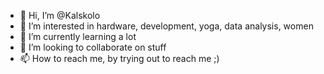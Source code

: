 - 👋 Hi, I’m @Kalskolo
- 👀 I’m interested in hardware, development, yoga, data analysis, women
- 🌱 I’m currently learning a lot 
- 💞️ I’m looking to collaborate on stuff
- 📫 How to reach me, by trying out to reach me ;)

<!---
Kalskolo/Kalskolo is a ✨ special ✨ repository because its `README.md` (this file) appears on your GitHub profile.
You can click the Preview link to take a look at your changes.
--->

